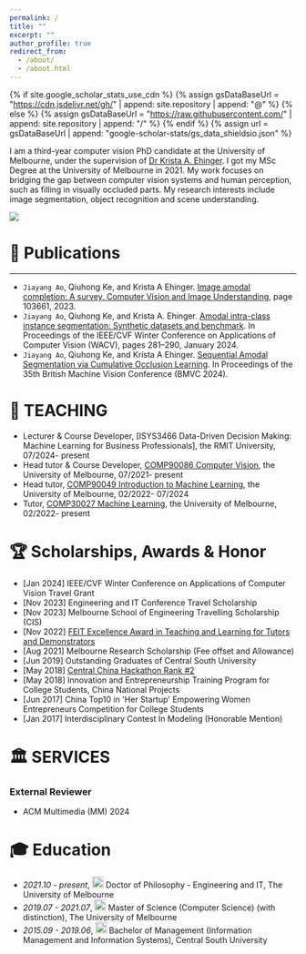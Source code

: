 ```yaml
---
permalink: /
title: ""
excerpt: ""
author_profile: true
redirect_from: 
  - /about/
  - /about.html
---
```


{% if site.google_scholar_stats_use_cdn %}
{% assign gsDataBaseUrl = "https://cdn.jsdelivr.net/gh/" | append: site.repository | append: "@" %}
{% else %}
{% assign gsDataBaseUrl = "https://raw.githubusercontent.com/" | append: site.repository | append: "/" %}
{% endif %}
{% assign url = gsDataBaseUrl | append: "google-scholar-stats/gs_data_shieldsio.json" %}

<span class='anchor' id='about-me'></span>

I am a third-year computer vision PhD candidate at the University of Melbourne, under the supervision of [Dr Krista A. Ehinger](http://www.kehinger.com/). I got my MSc Degree at the University of Melbourne in 2021. My work focuses on bridging the gap between computer vision systems and human perception, such as filling in visually occluded parts. My research interests include image segmentation, object recognition and scene understanding.


<span class='test' id='test'></span>
<div></div>
<a href='https://scholar.google.com/citations?user=Sq5U8MAAAAAJ&hl=en'><img src="https://img.shields.io/endpoint?url={{ url | url_encode }}&logo=Google%20Scholar&labelColor=f6f6f6&color=9cf&style=flat&label=Citations"></a>



<span class='anchor' id='-publications'></span>
# 📝 Publications


---
- `Jiayang Ao`, Qiuhong Ke, and Krista A Ehinger. [Image amodal completion: A survey. Computer Vision and Image Understanding](https://www.sciencedirect.com/science/article/abs/pii/S1077314223000413), page 103661, 2023.
- `Jiayang Ao`, Qiuhong Ke, and Krista A. Ehinger. [Amodal intra-class instance segmentation: Synthetic datasets and benchmark](https://openaccess.thecvf.com/content/WACV2024/html/Ao_Amodal_Intra-Class_Instance_Segmentation_Synthetic_Datasets_and_Benchmark_WACV_2024_paper.html). In Proceedings of the IEEE/CVF Winter Conference on Applications of Computer Vision (WACV), pages 281–290, January 2024.
- `Jiayang Ao`, Qiuhong Ke, and Krista A Ehinger. [Sequential Amodal Segmentation via Cumulative Occlusion Learning](https://arxiv.org/abs/2405.05791). In Proceedings of the 35th British Machine Vision Conference (BMVC 2024).

<span class='anchor' id='-teaching'></span>
# 🏫 TEACHING 
- Lecturer & Course Developer, [ISYS3466 Data-Driven Decision Making: Machine Learning for Business Professionals], the RMIT University, 07/2024- present
- Head tutor & Course Developer, [COMP90086 Computer Vision](https://handbook.unimelb.edu.au/subjects/comp90086), the University of Melbourne, 07/2021- present
- Head tutor, [COMP90049 Introduction to Machine Learning](https://handbook.unimelb.edu.au/2024/subjects/comp90049), the University of Melbourne, 02/2022- 07/2024
- Tutor, [COMP30027 Machine Learning](https://handbook.unimelb.edu.au/subjects/comp30027), the University of Melbourne, 02/2022- present

<span class='anchor' id='-services'></span>
# 🏆 Scholarships, Awards & Honor
- [Jan 2024] IEEE/CVF Winter Conference on Applications of Computer Vision Travel Grant
- [Nov 2023] Engineering and IT Conference Travel Scholarship
- [Nov 2023] Melbourne School of Engineering Travelling Scholarship (CIS)
- [Nov 2022] [FEIT Excellence Award in Teaching and Learning for Tutors and Demonstrators](https://eng.unimelb.edu.au/about/feit-excellence-awards/honour-roll/2022-honour-roll)
- [Aug 2021] Melbourne Research Scholarship (Fee offset and Allowance)
- [Jun 2019] Outstanding Graduates of Central South University
- [May 2018] [Central China Hackathon Rank #2](https://portfolio.justzht.com/areco/)
- [May 2018] Innovation and Entrepreneurship Training Program for College Students, China National Projects
- [Jun 2017] China Top10 in 'Her Startup' Empowering Women Entrepreneurs Competition for College Students
- [Jan 2017] Interdisciplinary Contest In Modeling (Honorable Mention)

<span class='anchor' id='-services'></span>
# 🏛️ SERVICES 

### External Reviewer
- ACM Multimedia (MM)                2024

<span class='anchor' id='-xl'></span>


# 🎓 Education
- *2021.10 - present*, <a href="https://www.unimelb.edu.au/"><img class="svg" src="/images/mel.png" width="20pt"></a> Doctor of Philosophy - Engineering and IT, The University of Melbourne
- *2019.07 - 2021.07*, <a href="https://www.unimelb.edu.au/"><img class="svg" src="/images/mel.png" width="20pt"></a> Master of Science (Computer Science) (with distinction), The University of Melbourne
- *2015.09 - 2019.06*, <a href="https://www.csu.edu.cn//"><img class="svg" src="/images/csu.png" width="20pt"></a> Bachelor of Management (Information Management and Information Systems), Central South University
<span class='anchor' id='-lwzl'></span>

